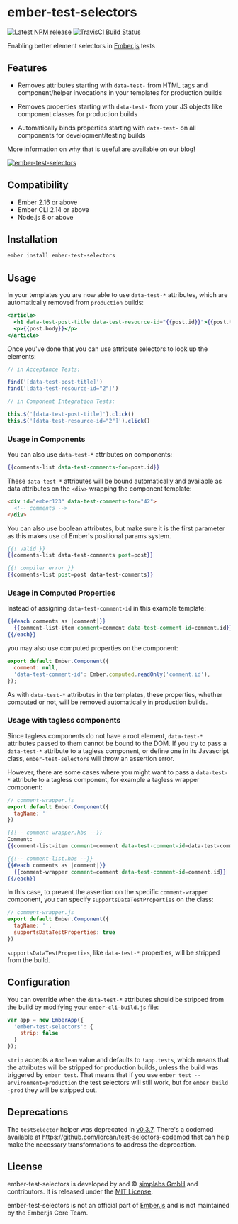ember-test-selectors
==============================================================================

[![Latest NPM release][npm-badge]][npm-badge-url]
[![TravisCI Build Status][travis-badge]][travis-badge-url]

[npm-badge]: https://img.shields.io/npm/v/ember-test-selectors.svg
[npm-badge-url]: https://www.npmjs.com/package/ember-test-selectors
[travis-badge]: https://img.shields.io/travis/simplabs/ember-test-selectors/master.svg?label=TravisCI
[travis-badge-url]: https://travis-ci.org/simplabs/ember-test-selectors

Enabling better element selectors in [Ember.js](http://emberjs.com) tests

Features
------------------------------------------------------------------------------

- Removes attributes starting with `data-test-` from HTML tags and
  component/helper invocations in your templates for production builds

- Removes properties starting with `data-test-` from your JS objects like
  component classes for production builds

- Automatically binds properties starting with `data-test-` on all components
  for development/testing builds

More information on why that is useful are available on our
[blog](http://simplabs.com/blog/2016/03/04/ember-test-selectors.html)!

[![ember-test-selectors](https://cloud.githubusercontent.com/assets/2922250/25236119/0cc8e13a-25b5-11e7-8a5b-f29589384833.png)
](https://embermap.com/video/ember-test-selectors)


Compatibility
------------------------------------------------------------------------------

- Ember 2.16 or above
- Ember CLI 2.14 or above
- Node.js 8 or above


Installation
------------------------------------------------------------------------------

```bash
ember install ember-test-selectors
```


Usage
------------------------------------------------------------------------------

In your templates you are now able to use `data-test-*` attributes, which are
automatically removed from `production` builds:

```hbs
<article>
  <h1 data-test-post-title data-test-resource-id="{{post.id}}">{{post.title}}</h1>
  <p>{{post.body}}</p>
</article>
```

Once you've done that you can use attribute selectors to look up the elements:

```js
// in Acceptance Tests:

find('[data-test-post-title]')
find('[data-test-resource-id="2"]')

// in Component Integration Tests:

this.$('[data-test-post-title]').click()
this.$('[data-test-resource-id="2"]').click()
```

### Usage in Components

You can also use `data-test-*` attributes on components:

```handlebars
{{comments-list data-test-comments-for=post.id}}
```

These `data-test-*` attributes will be bound automatically and available
as data attributes on the `<div>` wrapping the component template:

```html
<div id="ember123" data-test-comments-for="42">
  <!-- comments -->
</div>
```

You can also use boolean attributes, but make sure it is the first parameter
as this makes use of Ember's positional params system.

```handlebars
{{! valid }}
{{comments-list data-test-comments post=post}}

{{! compiler error }}
{{comments-list post=post data-test-comments}}
```

### Usage in Computed Properties

Instead of assigning `data-test-comment-id` in this example template:

```handlebars
{{#each comments as |comment|}}
  {{comment-list-item comment=comment data-test-comment-id=comment.id}}
{{/each}}
```

you may also use computed properties on the component:

```js
export default Ember.Component({
  comment: null,
  'data-test-comment-id': Ember.computed.readOnly('comment.id'),
});
```

As with `data-test-*` attributes in the templates, these properties, whether
computed or not, will be removed automatically in production builds.

### Usage with tagless components

Since tagless components do not have a root element, `data-test-*` attributes
passed to them cannot be bound to the DOM. If you try to pass a `data-test-*`
attribute to a tagless component, or define one in its Javascript class,
`ember-test-selectors` will throw an assertion error.

However, there are some cases where you might want to pass a `data-test-*`
attribute to a tagless component, for example a tagless wrapper component:

```js
// comment-wrapper.js
export default Ember.Component({
  tagName: ''
})
```

```hbs
{{!-- comment-wrapper.hbs --}}
Comment:
{{comment-list-item comment=comment data-test-comment-id=data-test-comment-id}}
```

```handlebars
{{!-- comment-list.hbs --}}
{{#each comments as |comment|}}
  {{comment-wrapper comment=comment data-test-comment-id=comment.id}}
{{/each}}
```

In this case, to prevent the assertion on the specific `comment-wrapper`
component, you can specify `supportsDataTestProperties` on the class:

```js
// comment-wrapper.js
export default Ember.Component({
  tagName: '',
  supportsDataTestProperties: true
})
```

`supportsDataTestProperties`, like `data-test-*` properties, will be stripped
from the build.

Configuration
------------------------------------------------------------------------------

You can override when the `data-test-*` attributes should be stripped from the
build by modifying your `ember-cli-build.js` file:

```js
var app = new EmberApp({
  'ember-test-selectors': {
    strip: false
  }
});
```

`strip` accepts a `Boolean` value and defaults to `!app.tests`, which means
that the attributes will be stripped for production builds, unless the build
was triggered by `ember test`. That means that if you use
`ember test --environment=production` the test selectors will still work, but
for `ember build -prod` they will be stripped out.

Deprecations
------------------------------------------------------------------------------

The `testSelector` helper was deprecated in [v0.3.7](https://github.com/simplabs/ember-test-selectors/releases/tag/v0.3.7).
There's a codemod available at https://github.com/lorcan/test-selectors-codemod
that can help make the necessary transformations to address the deprecation.

License
------------------------------------------------------------------------------

ember-test-selectors is developed by and &copy;
[simplabs GmbH](http://simplabs.com) and contributors. It is released under the
[MIT License](https://github.com/simplabs/ember-simple-auth/blob/master/LICENSE).

ember-test-selectors is not an official part of [Ember.js](http://emberjs.com)
and is not maintained by the Ember.js Core Team.

